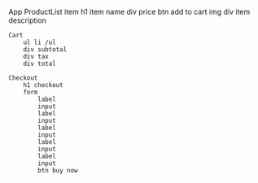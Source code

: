App
    ProductList
        item
            h1 item name
            div price
            btn add to cart
            img 
            div item description
    
    Cart
        ul li /ul
        div subtotal
        div tax 
        div total

    Checkout
        h1 checkout 
        form
            label
            input
            label
            input
            label
            input
            label
            input
            label
            input
            btn buy now